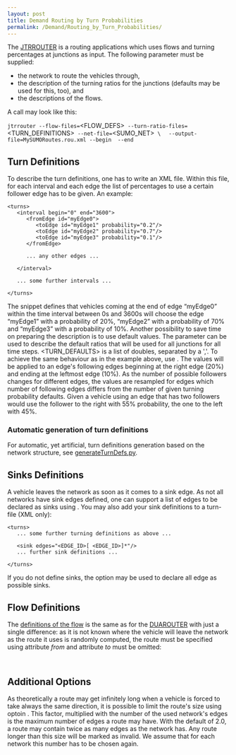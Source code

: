 ```yaml
---
layout: post
title: Demand Routing by Turn Probabilities
permalink: /Demand/Routing_by_Turn_Probabilities/
---
```


The [JTRROUTER](/JTRROUTER "wikilink") is a routing applications which uses flows and turning percentages at junctions as input. The following parameter must be supplied:

-   the network to route the vehicles through,
-   the description of the turning ratios for the junctions (defaults may be used for this, too), and
-   the descriptions of the flows.

A call may look like this:

`jtrrouter --flow-files=`<FLOW_DEFS>` --turn-ratio-files=`<TURN_DEFINITIONS>` --net-file=`<SUMO_NET>` \`
`  --output-file=MySUMORoutes.rou.xml --begin `<UINT>` --end `<UINT>

Turn Definitions
----------------

To describe the turn definitions, one has to write an XML file. Within this file, for each interval and each edge the list of percentages to use a certain follower edge has to be given. An example:

    <turns>
       <interval begin="0" end="3600">
          <fromEdge id="myEdge0">
             <toEdge id="myEdge1" probability="0.2"/>
             <toEdge id="myEdge2" probability="0.7"/>
             <toEdge id="myEdge3" probability="0.1"/>
          </fromEdge>

          ... any other edges ...

       </interval>

       ... some further intervals ...

    </turns>

The snippet defines that vehicles coming at the end of edge “<span class="inlxml">myEdge0</span>” within the time interval between 0s and 3600s will choose the edge “<span class="inlxml">myEdge1</span>” with a probability of 20%, “<span class="inlxml">myEdge2</span>” with a probability of 70% and “<span class="inlxml">myEdge3</span>” with a probability of 10%. Another possibility to save time on preparing the description is to use default values. The parameter can be used to describe the default ratios that will be used for all junctions for all time steps. <TURN_DEFAULTS> is a list of doubles, separated by a ','. To achieve the same behaviour as in the example above, use . The values will be applied to an edge's following edges beginning at the right edge (20%) and ending at the leftmost edge (10%). As the number of possible followers changes for different edges, the values are resampled for edges which number of following edges differs from the number of given turning probability defaults. Given a vehicle using an edge that has two followers would use the follower to the right with 55% probability, the one to the left with 45%.

### Automatic generation of turn definitions

For automatic, yet artificial, turn definitions generation based on the network structure, see [generateTurnDefs.py](/Tools/Misc#generateTurnDefs.py "wikilink").

Sinks Definitions
-----------------

A vehicle leaves the network as soon as it comes to a sink edge. As not all networks have sink edges defined, one can support a list of edges to be declared as sinks using . You may also add your sink definitions to a turn-file (XML only):

    <turns>
       ... some further turning definitions as above ...

       <sink edges="<EDGE_ID>[ <EDGE_ID>]*"/>
       ... further sink definitions ...

    </turns>

If you do not define sinks, the option may be used to declare all edge as possible sinks.

Flow Definitions
----------------

The [definitions of the flow](/Definition_of_Vehicles,_Vehicle_Types,_and_Routes#Repeated_vehicles_.28Flows.29 "wikilink") is the same as for the [DUAROUTER](/DUAROUTER "wikilink") with just a single difference: as it is not known where the vehicle will leave the network as the route it uses is randomly computed, the route must be specified using attribute *from* and attribute *to* must be omitted:

` `<flow id="0" from="A" begin="0" end="3600" probability="0.5"/>

Additional Options
------------------

As theoretically a route may get infinitely long when a vehicle is forced to take always the same direction, it is possible to limit the route's size using optoin . This factor, multiplied with the number of the used network's edges is the maximum number of edges a route may have. With the default of 2.0, a route may contain twice as many edges as the network has. Any route longer than this size will be marked as invalid. We assume that for each network this number has to be chosen again.